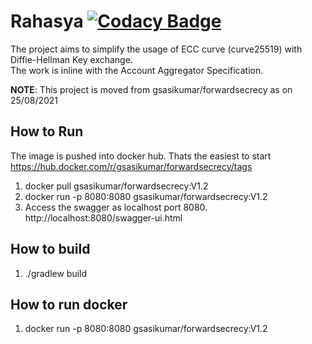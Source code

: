 # Rahasya [![Codacy Badge](https://app.codacy.com/project/badge/Grade/8d51e12ebfff45c1a212af0f38aaa0cc)](https://www.codacy.com/gh/Sahamati/rahasya/dashboard?utm_source=github.com&amp;utm_medium=referral&amp;utm_content=Sahamati/rahasya&amp;utm_campaign=Badge_Grade)

The project aims to simplify the usage of ECC curve (curve25519) with Diffie-Hellman Key exchange.  
The work is inline with the Account Aggregator Specification.

__NOTE__: This project is moved from gsasikumar/forwardsecrecy as on 25/08/2021

## How to Run
The image is pushed into docker hub. Thats the easiest to start
https://hub.docker.com/r/gsasikumar/forwardsecrecy/tags

1. docker pull gsasikumar/forwardsecrecy:V1.2
2. docker run -p 8080:8080 gsasikumar/forwardsecrecy:V1.2
3. Access the swagger as localhost port 8080. http://localhost:8080/swagger-ui.html


## How to build
1. ./gradlew build

## How to run docker
1. docker run -p 8080:8080 gsasikumar/forwardsecrecy:V1.2

